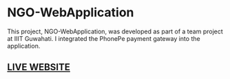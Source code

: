 # NGO-WebApplication

This project, NGO-WebApplication, was developed as part of a team project at IIIT Guwahati. I integrated the PhonePe payment gateway into the application.

## [LIVE WEBSITE](http://13.235.241.106:8080) 
